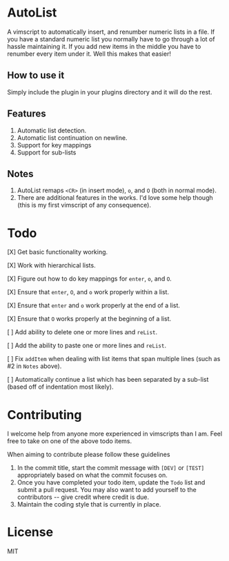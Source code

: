 AutoList
========

A vimscript to automatically insert, and renumber numeric lists in a file. If
you have a standard numeric list you normally have to go through a lot of hassle
maintaining it. If you add new items in the middle you have to renumber every
item under it. Well this makes that easier!

How to use it
-------------
Simply include the plugin in your plugins directory and it will do the rest.

Features
--------
1. Automatic list detection.
2. Automatic list continuation on newline.
3. Support for key mappings
4. Support for sub-lists

Notes
-----
1. AutoList remaps `<CR>` (in insert mode), `o`, and `O` (both in normal mode).
2. There are additional features in the works. I'd love some help though (this
	 is my first vimscript of any consequence).

Todo
====
[X] Get basic functionality working.

[X] Work with hierarchical lists.

[X] Figure out how to do key mappings for `enter`, `o`, and `O`.

[X] Ensure that `enter`, `O`, and `o` work properly within a list.
		
[X] Ensure that `enter` and `o` work properly at the end of a list.
		
[X] Ensure that `O` works properly at the beginning of a list.
		
[ ] Add ability to delete one or more lines and `reList`.

[ ] Add the ability to paste one or more lines and `reList`.

[ ] Fix `addItem` when dealing with list items that span multiple lines (such as
    #2 in `Notes` above).
    
[ ] Automatically continue a list which has been separated by a sub-list (based
    off of indentation most likely).

Contributing
============
I welcome help from anyone more experienced in vimscripts than I am. Feel free
to take on one of the above todo items.

When aiming to contribute please follow these guidelines
1. In the commit title, start the commit message with `[DEV]` or `[TEST]`
	 appropriately based on what the commit focuses on.
2. Once you have completed your todo item, update the `Todo` list and submit a
	 pull request. You may also want to add yourself to the contributors -- give
	 credit where credit is due.
3. Maintain the coding style that is currently in place.

License
=======
MIT
